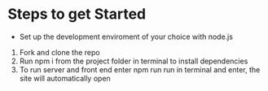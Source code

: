 # Steps to get Started
- Set up the development enviroment of your choice with node.js
1. Fork and clone the repo
2. Run npm i from the project folder in terminal to install dependencies
3. To run server and front end enter npm run run in terminal and enter, the site will automatically open
